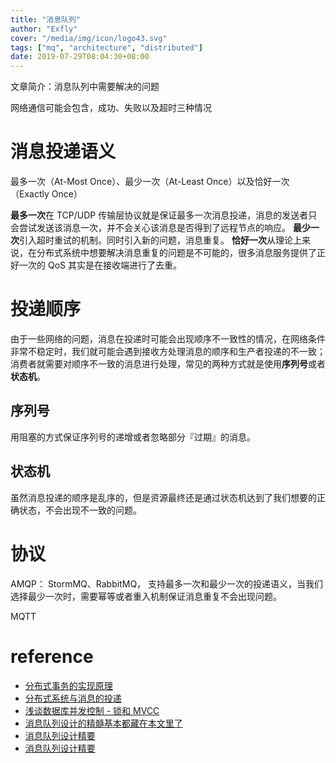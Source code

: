 ```yaml
---
title: "消息队列"
author: "Exfly"
cover: "/media/img/icon/logo43.svg"
tags: ["mq", "architecture", "distributed"]
date: 2019-07-29T08:04:30+08:00
---
```


文章简介：消息队列中需要解决的问题

<!--more-->

网络通信可能会包含，成功、失败以及超时三种情况

# 消息投递语义

最多一次（At-Most Once）、最少一次（At-Least Once）以及恰好一次（Exactly Once）

**最多一次**在 TCP/UDP 传输层协议就是保证最多一次消息投递，消息的发送者只会尝试发送该消息一次，并不会关心该消息是否得到了远程节点的响应。
**最少一次**引入超时重试的机制。同时引入新的问题，消息重复。
**恰好一次**从理论上来说，在分布式系统中想要解决消息重复的问题是不可能的，很多消息服务提供了正好一次的 QoS 其实是在接收端进行了去重。

# 投递顺序

由于一些网络的问题，消息在投递时可能会出现顺序不一致性的情况，在网络条件非常不稳定时，我们就可能会遇到接收方处理消息的顺序和生产者投递的不一致；消费者就需要对顺序不一致的消息进行处理，常见的两种方式就是使用**序列号**或者**状态机**。

## 序列号

用阻塞的方式保证序列号的递增或者忽略部分『过期』的消息。

## 状态机

虽然消息投递的顺序是乱序的，但是资源最终还是通过状态机达到了我们想要的正确状态，不会出现不一致的问题。

# 协议

AMQP： StormMQ、RabbitMQ， 支持最多一次和最少一次的投递语义，当我们选择最少一次时，需要幂等或者重入机制保证消息重复不会出现问题。

MQTT

# reference

- [分布式事务的实现原理](https://draveness.me/distributed-transaction-principle)
- [分布式系统与消息的投递](https://draveness.me/message-delivery)
- [浅谈数据库并发控制 - 锁和 MVCC](https://draveness.me/database-concurrency-control)
- [消息队列设计的精髓基本都藏在本文里了](https://mp.weixin.qq.com/s?__biz=MjM5MDE0Mjc4MA==&mid=2650993240&idx=1&sn=bb2c943ee7aeabc3b5962056534d36b5#rd)
- [消息队列设计精要](https://tech.meituan.com/2016/07/01/mq-design.html)
- [消息队列设计精要](https://tech.meituan.com/2016/07/01/mq-design.html)
